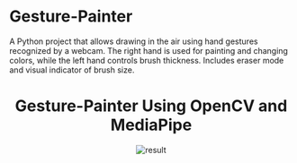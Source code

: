 # Gesture-Painter
A Python project that allows drawing in the air using hand gestures recognized by a webcam. The right hand is used for painting and changing colors, while the left hand controls brush thickness. Includes eraser mode and visual indicator of brush size.
<div align="center">
  <h1>Gesture-Painter Using OpenCV and MediaPipe</h1>
  <img alt="result" src="" />
 </div>
